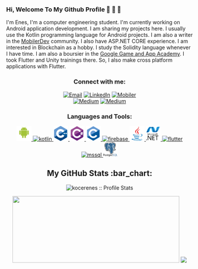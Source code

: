 ### Hi, Welcome To My Github Profile 👋 👋 👋

I'm Enes, I'm a computer engineering student. I'm currently working on Android application development. I am sharing my projects here. I usually use the Kotlin programming language for Android projects. I am also a writer in the [MobilerDev][0] community. I also have ASP.NET CORE experience. I am interested in Blockchain as a hobby. I study the Solidity language whenever I have time. I am also a boursier in the [Google Game and App Academy][1]. I took Flutter and Unity trainings there. So, I also make cross platform applications with Flutter.

<h3 align="center">Connect with me:</h3>

<p align="center">
<a href="mailto:eneskocerr41@gmail.com"><img alt="Email" src="https://img.shields.io/badge/Email-eneskocerr41@gmail.com-blue?style=flat&logo=gmail"></a>
<a href="https://www.linkedin.com/in/enes-ko%C3%A7er-330a49199/" target="_blank"><img alt="LinkedIn" src="https://img.shields.io/badge/LinkedIn-@eneskocer-blue?style=flat&logo=linkedin"></a>
<a href="https://www.mobiler.dev/profile/eneskocer/blog-posts" target="_blank"><img alt="Mobiler" src="https://img.shields.io/badge/Mobiler.dev-@eneskocer-green?style=flat&logo=kotlin"></a><br>
<a href="https://stackoverflow.com/users/13035402/enes-ko%c3%a7er?tab=profile" target="_blank"><img alt="Medium" src="https://img.shields.io/badge/StackOverflow-@eneskocerr-orange?style=flat&logo=stackoverflow"></a>
<a href="https://medium.com/@eneskocerr" target="_blank"><img alt="Medium" src="https://img.shields.io/badge/Medium-@eneskocerr-yellow?style=flat&logo=medium"></a>
</p>

<h3 align="center">Languages and Tools:</h3>
<p align="center"> <a href="https://developer.android.com" target="_blank"> <img src="https://raw.githubusercontent.com/devicons/devicon/master/icons/android/android-original-wordmark.svg" alt="android" width="40" height="40"/> </a> <a href="https://kotlinlang.org" target="_blank"> <img src="https://www.vectorlogo.zone/logos/kotlinlang/kotlinlang-icon.svg" alt="kotlin" width="40" height="40"/> <a href="https://www.w3schools.com/cpp/" target="_blank" rel="noreferrer"> <img src="https://raw.githubusercontent.com/devicons/devicon/master/icons/cplusplus/cplusplus-original.svg" alt="cplusplus" width="40" height="40"/> </a> <a href="https://www.w3schools.com/cs/" target="_blank" rel="noreferrer"> <img src="https://raw.githubusercontent.com/devicons/devicon/master/icons/csharp/csharp-original.svg" alt="csharp" width="40" height="40"/> </a> </a> <a href="https://www.cprogramming.com/" target="_blank"> <img src="https://raw.githubusercontent.com/devicons/devicon/master/icons/c/c-original.svg" alt="c" width="40" height="40"/> </a> <a href="https://firebase.google.com/" target="_blank"> <img src="https://www.vectorlogo.zone/logos/firebase/firebase-icon.svg" alt="firebase" width="40" height="40"/> </a> <a href="https://www.java.com" target="_blank"> <img src="https://raw.githubusercontent.com/devicons/devicon/master/icons/java/java-original.svg" alt="java" width="40" height="40"/> </a> <a href="https://dotnet.microsoft.com/" target="_blank" rel="noreferrer"> <img src="https://raw.githubusercontent.com/devicons/devicon/master/icons/dot-net/dot-net-original-wordmark.svg" alt="dotnet" width="40" height="40"/> </a> <a href="https://flutter.dev" target="_blank" rel="noreferrer"> <img src="https://www.vectorlogo.zone/logos/flutterio/flutterio-icon.svg" alt="flutter" width="40" height="40"/> </a> <a href="https://www.microsoft.com/en-us/sql-server" target="_blank" rel="noreferrer"> <img src="https://www.svgrepo.com/show/303229/microsoft-sql-server-logo.svg" alt="mssql" width="40" height="40"/> </a> <a href="https://www.postgresql.org" target="_blank" rel="noreferrer"> <img src="https://raw.githubusercontent.com/devicons/devicon/master/icons/postgresql/postgresql-original-wordmark.svg" alt="postgresql" width="40" height="40"/> </a> 
 </p>



<h2 align="center">My GitHub Stats :bar_chart:</h2>
<p align="center">
<img src="https://komarev.com/ghpvc/?username=kocerenes&color=green" alt="kocerenes :: Profile Stats"></a>
</p>
<p align="center">
  <img src="https://github-readme-stats.vercel.app/api?username=kocerenes&show_icons=true&theme=tokyonight" width="450" height="180">
  <img src="https://github-readme-stats.vercel.app/api/top-langs/?username=kocerenes&layout=compact&theme=tokyonight" height="180">
  </p>

[0]: https://www.mobiler.dev/
[1]: https://oyunveuygulamaakademisi.com/
